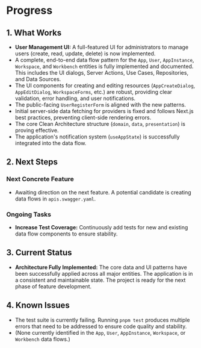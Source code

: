 # Progress

## 1. What Works

- **User Management UI:** A full-featured UI for administrators to manage users (create, read, update, delete) is now implemented.
- A complete, end-to-end data flow pattern for the `App`, `User`, `AppInstance`, `Workspace`, and `Workbench` entities is fully implemented and documented. This includes the UI dialogs, Server Actions, Use Cases, Repositories, and Data Sources.
- The UI components for creating and editing resources (`AppCreateDialog`, `AppEditDialog`, `WorkspaceForms`, etc.) are robust, providing clear validation, error handling, and user notifications.
- The public-facing `UserRegisterForm` is aligned with the new patterns.
- Initial server-side data fetching for providers is fixed and follows Next.js best practices, preventing client-side rendering errors.
- The core Clean Architecture structure (`domain`, `data`, `presentation`) is proving effective.
- The application's notification system (`useAppState`) is successfully integrated into the data flow.

## 2. Next Steps

### Next Concrete Feature
- Awaiting direction on the next feature. A potential candidate is creating data flows in `apis.swagger.yaml`.

### Ongoing Tasks
- **Increase Test Coverage:** Continuously add tests for new and existing data flow components to ensure stability.

## 3. Current Status

- **Architecture Fully Implemented:** The core data and UI patterns have been successfully applied across all major entities. The application is in a consistent and maintainable state. The project is ready for the next phase of feature development.

## 4. Known Issues

- The test suite is currently failing. Running `pnpm test` produces multiple errors that need to be addressed to ensure code quality and stability.
- (None currently identified in the `App`, `User`, `AppInstance`, `Workspace`, or `Workbench` data flows.)
